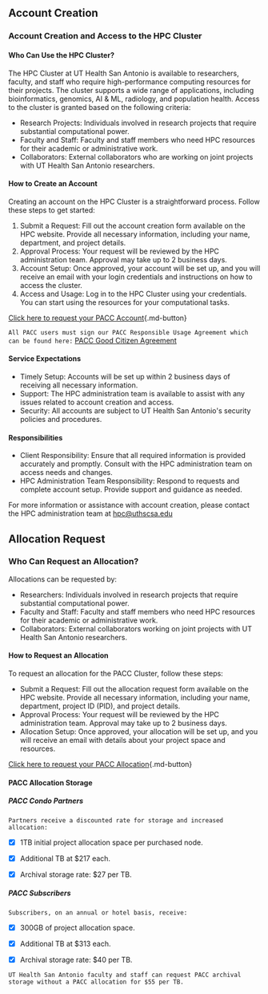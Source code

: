 ## Account Creation

### Account Creation and Access to the HPC Cluster

#### Who Can Use the HPC Cluster?
The HPC Cluster at UT Health San Antonio is available to researchers, faculty, and staff who require high-performance computing resources for their projects. The cluster supports a wide range of applications, including bioinformatics, genomics, AI & ML, radiology, and population health. Access to the cluster is granted based on the following criteria:

* Research Projects: Individuals involved in research projects that require substantial computational power.
* Faculty and Staff: Faculty and staff members who need HPC resources for their academic or administrative work.
* Collaborators: External collaborators who are working on joint projects with UT Health San Antonio researchers.

#### How to Create an Account
Creating an account on the HPC Cluster is a straightforward process. Follow these steps to get started:

1. Submit a Request: Fill out the account creation form available on the HPC website. Provide all necessary information, including your name, department, and project details.
2. Approval Process: Your request will be reviewed by the HPC administration team. Approval may take up to 2 business days.
3. Account Setup: Once approved, your account will be set up, and you will receive an email with your login credentials and instructions on how to access the cluster.
4. Access and Usage: Log in to the HPC Cluster using your credentials. You can start using the resources for your computational tasks.

[Click here to request your PACC Account](https://uthscsa.teamdynamix.com/TDClient/2009/Portal/Requests/ServiceDet?ID=40927){.md-button}

`All PACC users must sign our PACC Responsible Usage Agreement which can be found here:` [PACC Good Citizen Agreement](https://uthscsa.teamdynamix.com/TDClient/2009/Portal/Requests/ServiceDet?ID=40927)

#### Service Expectations
* Timely Setup: Accounts will be set up within 2 business days of receiving all necessary information.
* Support: The HPC administration team is available to assist with any issues related to account creation and access.
* Security: All accounts are subject to UT Health San Antonio's security policies and procedures.

#### Responsibilities
* Client Responsibility: Ensure that all required information is provided accurately and promptly. Consult with the HPC administration team on access needs and changes.
* HPC Administration Team Responsibility: Respond to requests and complete account setup. Provide support and guidance as needed.

For more information or assistance with account creation, please contact the HPC administration team at hpc@uthscsa.edu


## Allocation Request

### Who Can Request an Allocation?
Allocations can be requested by:

* Researchers: Individuals involved in research projects that require substantial computational power.
* Faculty and Staff: Faculty and staff members who need HPC resources for their academic or administrative work.
* Collaborators: External collaborators working on joint projects with UT Health San Antonio researchers.

#### How to Request an Allocation
To request an allocation for the PACC Cluster, follow these steps:

* Submit a Request: Fill out the allocation request form available on the HPC website. Provide all necessary information, including your name, department, project ID (PID), and project details.
* Approval Process: Your request will be reviewed by the HPC administration team. Approval may take up to 2 business days.
* Allocation Setup: Once approved, your allocation will be set up, and you will receive an email with details about your project space and resources.

[Click here to request your PACC Allocation](https://uthscsa.teamdynamix.com/TDClient/2009/Portal/Requests/ServiceDet?ID=40927){.md-button}


#### PACC Allocation Storage 

##### PACC Condo Partners

`Partners receive a discounted rate for storage and increased allocation:` 

- [x] 1TB initial project allocation space per purchased node. 

- [x] Additional TB at $217 each. 

- [x] Archival storage rate: $27 per TB. 

 

##### PACC Subscribers 

`Subscribers, on an annual or hotel basis, receive:` 

* [x] 300GB of project allocation space. 

- [x] Additional TB at $313 each. 

- [x] Archival storage rate: $40 per TB. 

 

`UT Health San Antonio faculty and staff can request PACC archival storage without a PACC allocation for $55 per TB.` 